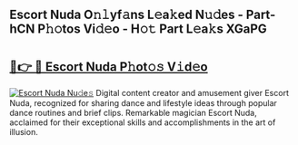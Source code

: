 ## Escort Nuda O𝚗𝚕yf𝚊ns L𝚎a𝚔ed N𝚞𝚍es - Part-hCN P𝚑𝚘tos Vi𝚍𝚎o - H𝚘𝚝 Part L𝚎a𝚔s XGaPG

# <h2><a href="http://kfep5k.oniu.top/?m=Escort+Nuda">🔗👉 🔴 Escort Nuda P𝚑ot𝚘𝚜 V𝚒d𝚎o</a></h2>

[![Escort Nuda Nu𝚍e𝚜](https://i.imgur.com/0qMVB7G.gif)](http://kfep5k.oniu.top/?m=Escort+Nuda)
Digital content creator and amusement giver Escort Nuda, recognized for sharing dance and lifestyle ideas through popular dance routines and brief clips. Remarkable magician Escort Nuda, acclaimed for their exceptional skills and accomplishments in the art of illusion.  
